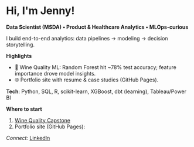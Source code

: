 # Hi, I'm Jenny!
**Data Scientist (MSDA) • Product & Healthcare Analytics • MLOps-curious**

I build end-to-end analytics: data pipelines → modeling → decision storytelling.

**Highlights**
- 🧪 Wine Quality ML: Random Forest hit ~78% test accuracy; feature importance drove model insights.
- 🌐 Portfolio site with resume & case studies (GitHub Pages).

**Tech**: Python, SQL, R, scikit-learn, XGBoost, dbt (learning), Tableau/Power BI

**Where to start**
1. [Wine Quality Capstone](https://github.com/jenny-arneson/wine-quality-capstone)
2. Portfolio site (GitHub Pages): <your site URL>

*Connect:* [LinkedIn](https://www.linkedin.com/in/jenniferraearneson/)